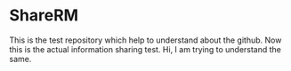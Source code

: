 # ShareRM
This is the test repository which help to understand about the github. Now this is the actual information sharing test.
Hi, I am trying to understand the same.
